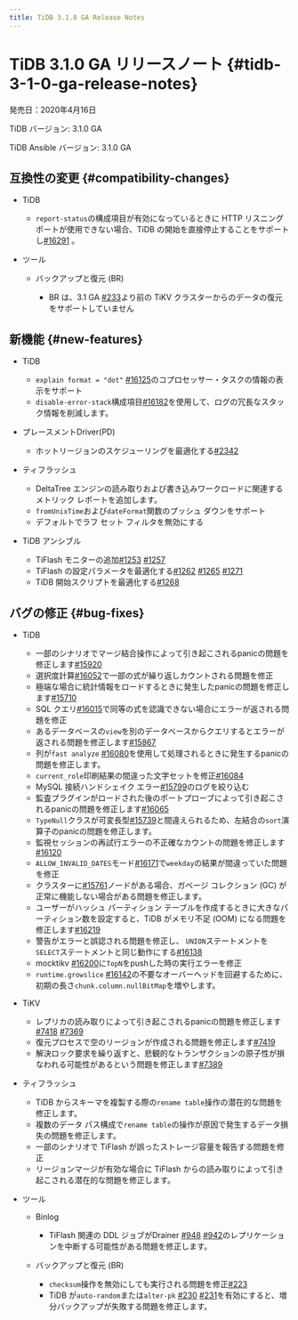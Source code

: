 ```yaml
---
title: TiDB 3.1.0 GA Release Notes
---
```


# TiDB 3.1.0 GA リリースノート {#tidb-3-1-0-ga-release-notes}

発売日：2020年4月16日

TiDB バージョン: 3.1.0 GA

TiDB Ansible バージョン: 3.1.0 GA

## 互換性の変更 {#compatibility-changes}

-   TiDB

    -   `report-status`の構成項目が有効になっているときに HTTP リスニング ポートが使用できない場合、TiDB の開始を直接停止することをサポートし[#16291](https://github.com/pingcap/tidb/pull/16291) 。

-   ツール

    -   バックアップと復元 (BR)

        -   BR は、3.1 GA [#233](https://github.com/pingcap/br/pull/233)より前の TiKV クラスターからのデータの復元をサポートしていません

## 新機能 {#new-features}

-   TiDB

    -   `explain format = "dot"` [#16125](https://github.com/pingcap/tidb/pull/16125)のコプロセッサー・タスクの情報の表示をサポート
    -   `disable-error-stack`構成項目[#16182](https://github.com/pingcap/tidb/pull/16182)を使用して、ログの冗長なスタック情報を削減します。

-   プレースメントDriver(PD)

    -   ホットリージョンのスケジューリングを最適化する[#2342](https://github.com/pingcap/pd/pull/2342)

-   ティフラッシュ

    -   DeltaTree エンジンの読み取りおよび書き込みワークロードに関連するメトリック レポートを追加します。
    -   `fromUnixTime`および`dateFormat`関数のプッシュ ダウンをサポート
    -   デフォルトでラフ セット フィルタを無効にする

-   TiDB アンシブル

    -   TiFlash モニターの追加[#1253](https://github.com/pingcap/tidb-ansible/pull/1253) [#1257](https://github.com/pingcap/tidb-ansible/pull/1257)
    -   TiFlash の設定パラメータを最適化する[#1262](https://github.com/pingcap/tidb-ansible/pull/1262) [#1265](https://github.com/pingcap/tidb-ansible/pull/1265) [#1271](https://github.com/pingcap/tidb-ansible/pull/1271)
    -   TiDB 開始スクリプトを最適化する[#1268](https://github.com/pingcap/tidb-ansible/pull/1268)

## バグの修正 {#bug-fixes}

-   TiDB

    -   一部のシナリオでマージ結合操作によって引き起こされるpanicの問題を修正します[#15920](https://github.com/pingcap/tidb/pull/15920)
    -   選択度計算[#16052](https://github.com/pingcap/tidb/pull/16052)で一部の式が繰り返しカウントされる問題を修正
    -   極端な場合に統計情報をロードするときに発生したpanicの問題を修正します[#15710](https://github.com/pingcap/tidb/pull/15710)
    -   SQL クエリ[#16015](https://github.com/pingcap/tidb/pull/16015)で同等の式を認識できない場合にエラーが返される問題を修正
    -   あるデータベースの`view`を別のデータベースからクエリするとエラーが返される問題を修正します[#15867](https://github.com/pingcap/tidb/pull/15867)
    -   列が`fast analyze` [#16080](https://github.com/pingcap/tidb/pull/16080)を使用して処理されるときに発生するpanicの問題を修正します。
    -   `current_role`印刷結果の間違った文字セットを修正[#16084](https://github.com/pingcap/tidb/pull/16084)
    -   MySQL 接続ハンドシェイク エラー[#15799](https://github.com/pingcap/tidb/pull/15799)のログを絞り込む
    -   監査プラグインがロードされた後のポートプローブによって引き起こされるpanicの問題を修正します[#16065](https://github.com/pingcap/tidb/pull/16065)
    -   `TypeNull`クラスが可変長型[#15739](https://github.com/pingcap/tidb/pull/15739)と間違えられるため、左結合の`sort`演算子のpanicの問題を修正します。
    -   監視セッションの再試行エラーの不正確なカウントの問題を修正します[#16120](https://github.com/pingcap/tidb/pull/16120)
    -   `ALLOW_INVALID_DATES`モード[#16171](https://github.com/pingcap/tidb/pull/16171)で`weekday`の結果が間違っていた問題を修正
    -   クラスターに[#15761](https://github.com/pingcap/tidb/pull/15761)ノードがある場合、ガベージ コレクション (GC) が正常に機能しない場合がある問題を修正します。
    -   ユーザーがハッシュ パーティション テーブルを作成するときに大きなパーティション数を設定すると、TiDB がメモリ不足 (OOM) になる問題を修正します[#16219](https://github.com/pingcap/tidb/pull/16219)
    -   警告がエラーと誤認される問題を修正し、 `UNION`ステートメントを`SELECT`ステートメントと同じ動作にする[#16138](https://github.com/pingcap/tidb/pull/16138)
    -   mocktikv [#16200](https://github.com/pingcap/tidb/pull/16200)に`TopN`をpushした時の実行エラーを修正
    -   `runtime.growslice` [#16142](https://github.com/pingcap/tidb/pull/16142)の不要なオーバーヘッドを回避するために、初期の長さ`chunk.column.nullBitMap`を増やします。

-   TiKV

    -   レプリカの読み取りによって引き起こされるpanicの問題を修正します[#7418](https://github.com/tikv/tikv/pull/7418) [#7369](https://github.com/tikv/tikv/pull/7369)
    -   復元プロセスで空のリージョンが作成される問題を修正します[#7419](https://github.com/tikv/tikv/pull/7419)
    -   解決ロック要求を繰り返すと、悲観的なトランザクションの原子性が損なわれる可能性があるという問題を修正します[#7389](https://github.com/tikv/tikv/pull/7389)

-   ティフラッシュ

    -   TiDB からスキーマを複製する際の`rename table`操作の潜在的な問題を修正します。
    -   複数のデータ パス構成で`rename table`の操作が原因で発生するデータ損失の問題を修正します。
    -   一部のシナリオで TiFlash が誤ったストレージ容量を報告する問題を修正
    -   リージョンマージが有効な場合に TiFlash からの読み取りによって引き起こされる潜在的な問題を修正します。

-   ツール

    -   Binlog

        -   TiFlash 関連の DDL ジョブがDrainer [#948](https://github.com/pingcap/tidb-binlog/pull/948) [#942](https://github.com/pingcap/tidb-binlog/pull/942)のレプリケーションを中断する可能性がある問題を修正します。

    -   バックアップと復元 (BR)

        -   `checksum`操作を無効にしても実行される問題を修正[#223](https://github.com/pingcap/br/pull/223)
        -   TiDB が`auto-random`または`alter-pk` [#230](https://github.com/pingcap/br/pull/230) [#231](https://github.com/pingcap/br/pull/231)を有効にすると、増分バックアップが失敗する問題を修正します。
